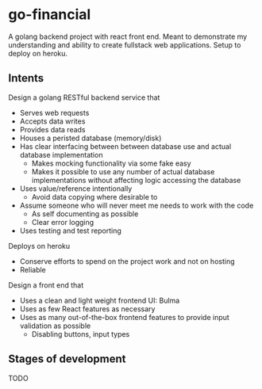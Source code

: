 
# go-financial

A golang backend project with react front end. Meant to demonstrate my understanding and ability to create fullstack web applications. Setup to deploy on heroku.

## Intents
Design a golang RESTful backend service that
* Serves web requests
* Accepts data writes
* Provides data reads
* Houses a peristed database (memory/disk)
* Has clear interfacing between between database use and actual database implementation
  * Makes mocking functionality via some fake easy
  * Makes it possible to use any number of actual database implementations without affecting logic accessing the database
* Uses value/reference intentionally
  * Avoid data copying where desirable to
* Assume someone who will never meet me needs to work with the code
  * As self documenting as possible
  * Clear error logging
* Uses testing and test reporting

Deploys on heroku
* Conserve efforts to spend on the project work and not on hosting
* Reliable

Design a front end that
* Uses a clean and light weight frontend UI: Bulma
* Uses as few React features as necessary
* Uses as many out-of-the-box frontend features to provide input validation as possible
  * Disabling buttons, input types

## Stages of development

TODO
